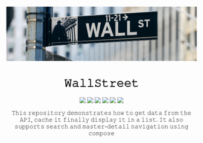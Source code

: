 ![cover](https://github.com/devrath/WallStreetApp/blob/main/Assets/wall-broad-street-sign-banner.jpeg)

<h1 align="center">𝚆𝚊𝚕𝚕𝚂𝚝𝚛𝚎𝚎𝚝</h1>
<p align="center">
<a><img src="https://img.shields.io/badge/Clean-Architecture-orange"></a>
<a><img src="https://img.shields.io/badge/Room-Local--Storage-yellow"></a>
<a><img src="https://img.shields.io/badge/Hilt-Dependency%20Injection-green"></a>
<a><img src="https://img.shields.io/badge/MVVM-Architecture-lightgrey"></a>
<a><img src="https://img.shields.io/badge/Navigation-Jetpack-yellowgreen"></a>
<a><img src="https://img.shields.io/badge/Kotlin-language-green"></a>
</p>

<p align="center">𝚃𝚑𝚒𝚜 𝚛𝚎𝚙𝚘𝚜𝚒𝚝𝚘𝚛𝚢 𝚍𝚎𝚖𝚘𝚗𝚜𝚝𝚛𝚊𝚝𝚎𝚜 𝚑𝚘𝚠 𝚝𝚘 𝚐𝚎𝚝 𝚍𝚊𝚝𝚊 𝚏𝚛𝚘𝚖 𝚝𝚑𝚎 𝙰𝙿𝙸, 𝚌𝚊𝚌𝚑𝚎 𝚒𝚝 𝚏𝚒𝚗𝚊𝚕𝚕𝚢 𝚍𝚒𝚜𝚙𝚕𝚊𝚢 𝚒𝚝 𝚒𝚗 𝚊 𝚕𝚒𝚜𝚝. 𝙸𝚝 𝚊𝚕𝚜𝚘 𝚜𝚞𝚙𝚙𝚘𝚛𝚝𝚜 𝚜𝚎𝚊𝚛𝚌𝚑 𝚊𝚗𝚍 𝚖𝚊𝚜𝚝𝚎𝚛-𝚍𝚎𝚝𝚊𝚒𝚕 𝚗𝚊𝚟𝚒𝚐𝚊𝚝𝚒𝚘𝚗 𝚞𝚜𝚒𝚗𝚐 𝚌𝚘𝚖𝚙𝚘𝚜𝚎</p>
</br>
